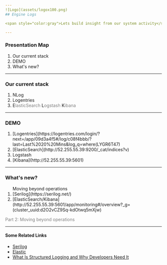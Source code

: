 ```yaml
---
![Logo](assets/logox100.png)
## Engine Logs

<span style="color:gray">Lets build insight from our system activity</span>

---
```


### Presentation Map

<ol>
<li class="fragment" data-fragment-index="1">Our current stack</li>
<li class="fragment" data-fragment-index="2">DEMO</li>
<li class="fragment" data-fragment-index="3">What's new?</li>
 </ol>

---
### Our current stack

<ol>
<li class="fragment" data-fragment-index="1">NLog</li>
<li class="fragment" data-fragment-index="2">Logentries</li>
<li class="fragment" data-fragment-index="3">E<span style="color:gray">lasticSearch</span> L<span style="color:gray">ogstash</span> K<span style="color:gray">ibana</span></li>
</ol>

---

### DEMO

<ol>
<li class="fragment" data-fragment-index="1">[Logentries](https://logentries.com/login/?next=/app/09d3a4f5#/log/c08f4bbb/?last=Last%2020%20Mins&log_q=where(LYGR6T47)</li>
<li class="fragment" data-fragment-index="2">[ElasticSearch](http://52.255.55.39:9200/_cat/indices?v)</li>
<li class="fragment" data-fragment-index="3">Logstash</li>
<li class="fragment" data-fragment-index="4">[Kibana](http://52.255.55.39:5601)</li>
</ol>

---

### What's new?

<ol>Moving beyond operations
<li class="fragment" data-fragment-index="1">[Serilog](https://serilog.net/)</li>
<li class="fragment" data-fragment-index="2">[ElasticSearch/Kibana](http://52.255.55.39:5601/app/monitoring#/overview?_g=(cluster_uuid:d2O2vCZ9Sq-kdOtwq5mXjw)</li>
</ol>


<span style="color:gray">Part 2: Moving beyond operations</span>

---

#### Some Related Links

- [Serilog](https://serilog.net/)
- [Elastic](https://www.elastic.co/)
- [What Is Structured Logging and Why Developers Need It](https://stackify.com/what-is-structured-logging-and-why-developers-need-it/)
